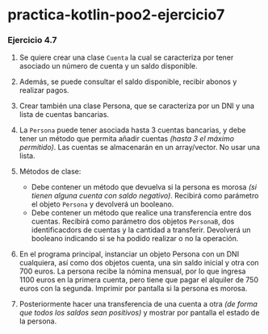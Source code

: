 # practica-kotlin-poo2-ejercicio7

### **Ejercicio 4.7**

1. Se quiere crear una clase `Cuenta` la cual se caracteriza por tener asociado un número de cuenta y un saldo disponible.

2. Además, se puede consultar el saldo disponible, recibir abonos y realizar pagos.

3. Crear también una clase Persona, que se caracteriza por un DNI y una lista de cuentas bancarias.

4. La `Persona` puede tener asociada hasta 3 cuentas bancarias, y debe tener un método que permita añadir cuentas *(hasta 3 el máximo permitido)*.  Las cuentas se almacenarán en un array/vector. No usar una lista.

5. Métodos de clase:

    * Debe contener un método que devuelva si la persona es morosa *(si tienen alguna cuenta con saldo negativo)*. Recibirá como parámetro el objeto `Persona` y devolverá un booleano.
    * Debe contener un método que realice una transferencia entre dos cuentas. Recibirá como parámetro dos objetos `PersonaB`, dos identificacdors de cuentas y la cantidad a transferir. Devolverá un booleano indicando si se ha podido realizar o no la operación.

6. En el programa principal, instanciar un objeto Persona con un DNI cualquiera, así como dos objetos cuenta, una sin saldo inicial y otra con 700 euros.
   La persona recibe la nómina mensual, por lo que ingresa 1100 euros en la primera cuenta, pero tiene que pagar el alquiler de 750 euros con la segunda.
   Imprimir por pantalla si la persona es morosa.

7. Posteriormente hacer una transferencia de una cuenta a otra *(de forma que todos los saldos sean positivos)* y mostrar por pantalla el estado de la persona.